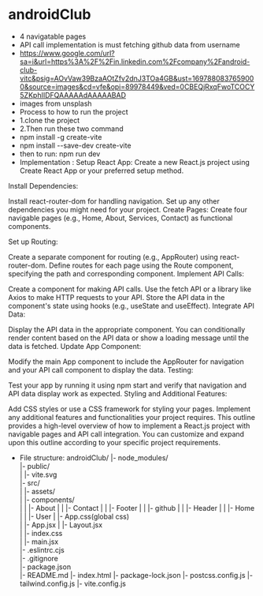 # androidClub

- 4 navigatable pages
- API call implementation is must fetching github data from username
- https://www.google.com/url?sa=i&url=https%3A%2F%2Fin.linkedin.com%2Fcompany%2Fandroid-club-vitc&psig=AOvVaw39BzaAOtZfv2dnJ3TOa4GB&ust=1697880837659000&source=images&cd=vfe&opi=89978449&ved=0CBEQjRxqFwoTCOCY5ZKphIIDFQAAAAAdAAAAABAD
- images from unsplash
- Process to how to run the project 
- 1.clone the project
- 2.Then run these two command
- npm install -g create-vite
- npm install --save-dev create-vite
- then to run: npm run dev
- Implementation :
Setup React App: Create a new React.js project using Create React App or your preferred setup method.

Install Dependencies:

Install react-router-dom for handling navigation.
Set up any other dependencies you might need for your project.
Create Pages:
Create four navigable pages (e.g., Home, About, Services, Contact) as functional components.

Set up Routing:

Create a separate component for routing (e.g., AppRouter) using react-router-dom.
Define routes for each page using the Route component, specifying the path and corresponding component.
Implement API Calls:

Create a component for making API calls.
Use the fetch API or a library like Axios to make HTTP requests to your API.
Store the API data in the component's state using hooks (e.g., useState and useEffect).
Integrate API Data:

Display the API data in the appropriate component.
You can conditionally render content based on the API data or show a loading message until the data is fetched.
Update App Component:

Modify the main App component to include the AppRouter for navigation and your API call component to display the data.
Testing:

Test your app by running it using npm start and verify that navigation and API data display work as expected.
Styling and Additional Features:

Add CSS styles or use a CSS framework for styling your pages.
Implement any additional features and functionalities your project requires.
This outline provides a high-level overview of how to implement a React.js project with navigable pages and API call integration. You can customize and expand upon this outline according to your specific project requirements.
- File structure:
androidClub/
  |- node_modules/     
  |- public/           
  |  |- vite.svg    
  |- src/              
  |  |- assets/        
  |  |- components/     
  |  |  |- About
  |  |  |- Contact
  |  |  |- Footer
  |  |  |- github
  |  |  |- Header
  |  |  |- Home
  |  |  |- User
  |  |- App.css(global css)     
  |  |- App.jsx
  |  |- Layout.jsx          
  |  |- index.css       
  |  |- main.jsx      
  |- .eslintrc.cjs       
  |- .gitignore        
  |- package.json   
  |- README.md
  |- index.html
  |- package-lock.json
  |- postcss.config.js
  |- tailwind.config.js
  |- vite.config.js
